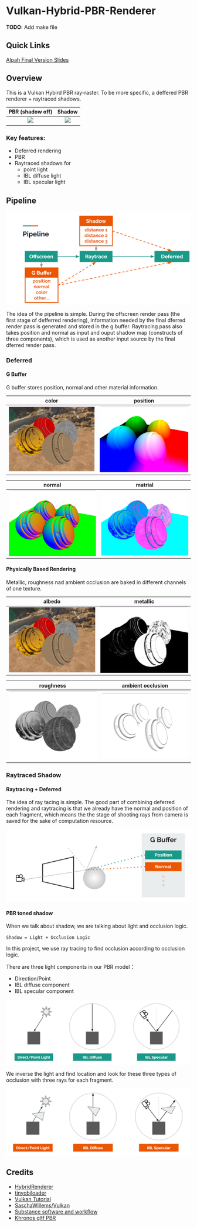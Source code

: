 # Vulkan-Hybrid-PBR-Renderer

**TODO:** Add make file

## Quick Links

[Alpah Final Version Slides](https://docs.google.com/presentation/d/1ycHg755oVVsuq8KG6JLaEr2uqga7lePgBr5BQCAu-M0/edit?usp=sharing)

## Overview

This is a Vulkan Hybird PBR ray-raster. To be more specific, a deffered PBR renderer + raytraced shadows.


|PBR (shadow off)| Shadow|
|:-----:|:-----:|
|![](img/final_result_PBR.gif)|![](img/final_result_shadow.gif)|

### Key features:

- Deferred rendering
- PBR
- Raytraced shadows for
    - point light
    - IBL diffuse light
    - IBL specular light

## Pipeline

![](img/pipeline.png)

The idea of the pipeline is simple. During the offscreen render pass (the first stage of defferred rendering), information needed by the final dferred render pass is generated and stored in the g buffer. Raytracing pass also takes position and normal as input and ouput shadow map (constructs of three components), which is used as another input source by the final dferred render pass.

### Deferred

#### G Buffer

G buffer stores position, normal and other material information.

|color|position|
|:-----:|:-----:|
|![](img/tex_albedo.png)|![](img/gbuffer_position.png)|

|normal|matrial|
|:-----:|:-----:|
|![](img/gbuffer_normal.png)|![](img/gbuffer_mrao.png)|

#### Physically Based Rendering

Metallic, roughness nad ambient occlusion are baked in different channels of one texture.

|albedo|metallic|
|:-----:|:-----:|
|![](img/tex_albedo.png)|![](img/tex_metallic.png)|

|roughness|ambient occlusion|
|:-----:|:-----:|
|![](img/tex_roughness.png)|![](img/tex_ao.png)|


### Raytraced Shadow

#### Raytracing + Deferred

The idea of ray tacing is simple. The good part of combining deferred rendering and raytracing is that we already have the normal and position of each fragment, which means the the stage of shooting rays from camera is saved for the sake of computation resource.

![](img/ray_trace.png)

#### PBR toned shadow

When we talk about shadow, we are talking about light and occlusion logic.

```
Shadow = Light + Occlusion Logic
```

In this project, we use ray tracing to find occlusion according to occlusion logic.

There are three light components in our PBR model：

- Direction/Point
- IBL diffuse component
- IBL specular component

![](img/pbr_shadow_light.png)

We inverse the light and find location and look for these three types of occlusion with three rays for each fragment.

![](img/pbr_shadow_occlusion_logic.png)


## Credits

- [HybridRenderer](https://github.com/davidgrosman/FinalProject-HybridRenderer)
- [tinyobjloader](https://github.com/syoyo/tinyobjloader)
- [Vulkan Tutorial](https://vulkan-tutorial.com/)
- [SaschaWillems/Vulkan](https://github.com/SaschaWillems/Vulkan)
- [Substance software and workflow](https://www.allegorithmic.com/substance)
- [Khronos gltf PBR](https://github.com/KhronosGroup/glTF-WebGL-PBR)
